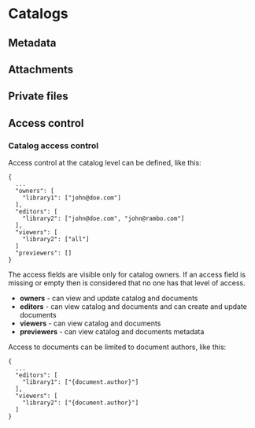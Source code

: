 # Catalogs

## Metadata

## Attachments

## Private files

## Access control

### Catalog access control

Access control at the catalog level can be defined, like this:

```
{
  ...
  "owners": [
    "library1": ["john@doe.com"]
  ],
  "editors": [
    "library2": ["john@doe.com", "john@rambo.com"]
  ],
  "viewers": [
    "library2": ["all"]
  ]
  "previewers": []
}
```

The access fields are visible only for catalog owners.
If an access field is missing or empty then is considered that no one has that level of access.

- **owners** - can view and update catalog and documents
- **editors** - can view catalog and documents and can create and update documents
- **viewers** - can view catalog and documents
- **previewers** - can view catalog and documents metadata


Access to documents can be limited to document authors, like this:

```
{
  ...
  "editors": [
    "library1": ["{document.author}"]
  ],
  "viewers": [
    "library2": ["{document.author}"]
  ]
}
```
